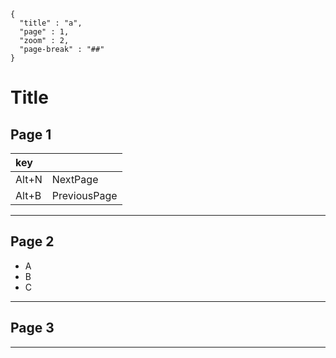 ```header
{
  "title" : "a",
  "page" : 1,
  "zoom" : 2,
  "page-break" : "##"
}
```
# Title

## Page 1

| key ||
|:----|:--|
| Alt+N | NextPage |
| Alt+B | PreviousPage |

***

## Page 2

- A
- B
- C

***

## Page 3

---
